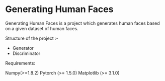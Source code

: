 # Generating Human Faces

Generating Human Faces is a project which generates human faces based on a given dataset of human faces.

Structure of the project :-
- Generator 
- Discriminator
	


Requirements:

Numpy(>=1.8.2)
Pytorch (>= 1.5.0)
Matplotlib (>= 3.1.0)
